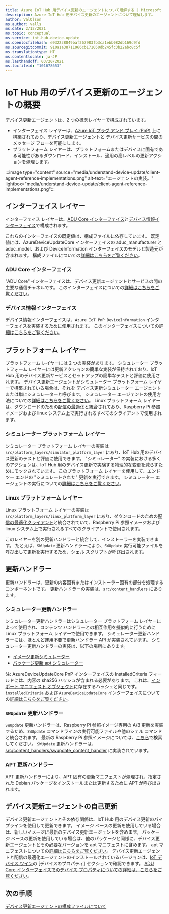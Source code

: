```yaml
---
title: Azure IoT Hub 用デバイス更新のエージェントについて理解する | Microsoft Docs
description: Azure IoT Hub 用デバイス更新のエージェントについて理解します。
author: ValOlson
ms.author: valls
ms.date: 2/12/2021
ms.topic: conceptual
ms.service: iot-hub-device-update
ms.openlocfilehash: e932238849baf267983fb3ca1ebb082db169d9fd
ms.sourcegitcommit: 910a1a38711966cb171050db245fc3b22abc8c5f
ms.translationtype: HT
ms.contentlocale: ja-JP
ms.lasthandoff: 03/20/2021
ms.locfileid: "101678653"
---
```

# <a name="device-update-for-iot-hub-agent-overview"></a>IoT Hub 用のデバイス更新のエージェントの概要

デバイス更新エージェントは、2 つの概念レイヤーで構成されています。

* インターフェイス レイヤーは、[Azure IoT プラグ アンド プレイ (PnP)](https://docs.microsoft.com/azure/iot-pnp/overview-iot-plug-and-play) 上に構築されており、デバイス更新エージェントと デバイス更新サービスの間のメッセージ フローを可能にします。
* プラットフォーム レイヤーは、プラットフォームまたはデバイスに固有である可能性があるダウンロード、インストール、適用の高レベルの更新アクションを処理します。

:::image type="content" source="media/understand-device-update/client-agent-reference-implementations.png" alt-text="エージェントの実装。" lightbox="media/understand-device-update/client-agent-reference-implementations.png":::

## <a name="the-interface-layer"></a>インターフェイス レイヤー

インターフェイス レイヤーは、[ADU Core インターフェイス](https://github.com/Azure/iot-hub-device-update/tree/main/src/agent/adu_core_interface)と[デバイス情報インターフェイス](https://github.com/Azure/iot-hub-device-update/tree/main/src/agent/device_info_interface)で構成されます。

これらのインターフェイスの既定値は、構成ファイルに依存しています。 既定値には、AzureDeviceUpdateCore インターフェイスの aduc_manufacturer と aduc_model、および DeviceInformation インターフェイスのモデルと製造元が含まれます。 構成ファイルについての[詳細はこちらをご覧ください](device-update-configuration-file.md)。

### <a name="adu-core-interface"></a>ADU Core インターフェイス

"ADU Core" インターフェイスは、デバイス更新エージェントとサービスの間の主要な通信チャネルです。 このインターフェイスについての[詳細はこちらをご覧ください](device-update-plug-and-play.md#adu-core-interface)。

### <a name="device-information-interface"></a>デバイス情報インターフェイス

デバイス情報インターフェイスは、`Azure IoT PnP DeviceInformation` インターフェイスを実装するために使用されます。 このインターフェイスについての[詳細はこちらをご覧ください](device-update-plug-and-play.md#device-information-interface)。

## <a name="the-platform-layer"></a>プラットフォーム レイヤー

プラットフォーム レイヤーには 2 つの実装があります。 シミュレーター プラットフォーム レイヤーには更新アクションの簡単な実装が保持されており、IoT Hub 用のデバイス更新サービスとセットアップの簡単なテストと評価に使用されます。 デバイス更新エージェントがシミュレーター プラットフォーム レイヤーで構築されている場合は、それを デバイス更新シミュレーター エージェントまたは単にシミュレーターと呼びます。 シミュレーター エージェントの使用方法についての[詳細はこちらをご覧ください](https://github.com/Azure/iot-hub-device-update/blob/main/docs/agent-reference/how-to-run-agent.md)。 Linux プラットフォーム レイヤーは、ダウンロードのための[配信の最適化](https://github.com/microsoft/do-client)と統合されており、Raspberry Pi 参照イメージおよび linux システム上で実行されるすべてのクライアントで使用されます。

### <a name="simulator-platform-layer"></a>シミュレーター プラットフォーム レイヤー

シミュレーター プラットフォーム レイヤーの実装は `src/platform_layers/simulator_platform_layer` にあり、IoT Hub 用のデバイス更新のテストと評価に使用できます。  "シミュレーター" の実装における多くのアクションは、IoT Hub 用のデバイス更新で実験する物理的な変更を減らすためにモックされています。  このプラットフォーム レイヤーを使用して、エンド ツー エンドの "シミュレートされた" 更新を実行できます。 シミュレーター エージェントの実行についての[詳細はこちらをご覧ください](https://github.com/Azure/iot-hub-device-update/blob/main/docs/agent-reference/how-to-run-agent.md)。

### <a name="linux-platform-layer"></a>Linux プラットフォーム レイヤー

Linux プラットフォーム レイヤーの実装は `src/platform_layers/linux_platform_layer` にあり、ダウンロードのための[配信の最適化クライアント](https://github.com/microsoft/do-client/releases)と統合されていて、Raspberry Pi 参照イメージおよび linux システム上で実行されるすべてのクライアントで使用されます。

このレイヤーを別の更新ハンドラーと統合して、インストーラーを実装できます。 たとえば、`SWUpdate` 更新ハンドラーにより、`SWUpdate` 実行可能ファイルを呼び出して更新を実行するため、シェル スクリプトが呼び出されます。

## <a name="update-handlers"></a>更新ハンドラー

更新ハンドラーは、更新の内容固有またはインストーラー固有の部分を処理するコンポーネントです。 更新ハンドラーの実装は、`src/content_handlers` にあります。

### <a name="simulator-update-handler"></a>シミュレーター更新ハンドラー

シミュレーター更新ハンドラーはシミュレーター プラットフォーム レイヤーによって使用され、コンテンツ ハンドラーとの相互作用を擬似的に行うために Linux プラットフォーム レイヤーで使用できます。 シミュレーター更新ハンドラーには、ほとんど運用不要で更新ハンドラー API が実装されています。 シミュレーター更新ハンドラーの実装は、以下の場所にあります。
* [イメージ更新シミュレーター](https://github.com/Azure/iot-hub-device-update/blob/main/src/content_handlers/swupdate_handler/inc/aduc/swupdate_simulator_handler.hpp)
* [パッケージ更新 apt シミュレーター](https://github.com/Azure/iot-hub-device-update/blob/main/src/content_handlers/apt_handler/inc/aduc/apt_simulator_handler.hpp)

注: AzureDeviceUpdateCore PnP インターフェイスの InstalledCriteria フィールドには、内容の sha256 ハッシュが含まれる必要があります。 これは、[インポート マニフェスト オブジェクト](import-update.md#create-device-update-import-manifest)に存在するハッシュと同じです。 `installedCriteria` および `AzureDeviceUpdateCore` インターフェイスについての[詳細はこちらをご覧ください](device-update-plug-and-play.md)。

### <a name="swupdate-update-handler"></a>`SWUpdate` 更新ハンドラー

`SWUpdate` 更新ハンドラーは、Raspberry Pi 参照イメージ専用の A/B 更新を実装するため、`SWUpdate` コマンドラインの実行可能ファイルや他のシェル コマンドと統合されます。 最新の Raspberry Pi 参照イメージについては、[こちら](https://github.com/Azure/iot-hub-device-update/releases)で検索してください。 `SWUpdate` 更新ハンドラーは、[src/content_handlers/swupdate_content_handler](https://github.com/Azure/iot-hub-device-update/tree/main/src/content_handlers/swupdate_handler) に実装されています。

### <a name="apt-update-handler"></a>APT 更新ハンドラー

APT 更新ハンドラーにより、APT 固有の更新マニフェストが処理され、指定された Debian パッケージをインストールまたは更新するために APT が呼び出されます。

## <a name="self-update-device-update-agent"></a>デバイス更新エージェントの自己更新

デバイス更新エージェントとその依存関係は、IoT Hub 用のデバイス更新のパイプラインを使用して更新できます。 イメージ ベースの更新を使用している場合は、新しいイメージに最新のデバイス更新エージェントを含めます。 パッケージ ベースの更新を使用している場合は、他のパッケージと同様に、デバイス更新エージェントとその必要なバージョンを apt マニフェストに含めます。 apt マニフェストについての[詳細はこちらをご覧ください](device-update-apt-manifest.md)。 デバイス更新エージェントと配信の最適化エージェントのインストールされているバージョンは、[IoT デバイス ツイン](https://docs.microsoft.com/azure/iot-hub/iot-hub-devguide-device-twins)の [デバイスのプロパティ] セクションで確認できます。 [ADU Core インターフェイスでのデバイス プロパティについての詳細は、こちらをご覧ください](device-update-plug-and-play.md#device-properties)。

## <a name="next-steps"></a>次の手順
[デバイス更新エージェントの構成ファイルについて](device-update-configuration-file.md)

